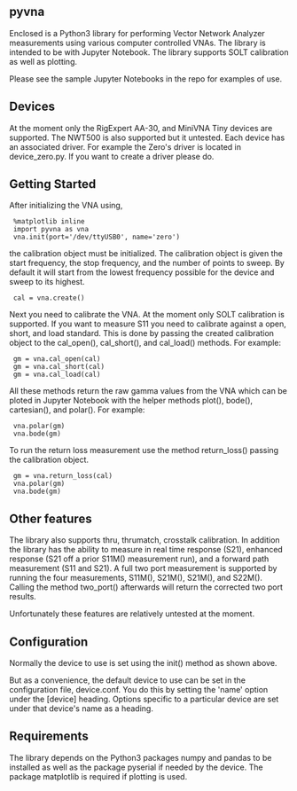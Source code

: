 pyvna
-------------------

Enclosed is a Python3 library for performing Vector Network Analyzer 
measurements using various computer controlled VNAs.  The 
library is intended to be with Jupyter Notebook.  The library supports SOLT calibration as well as plotting.

Please see the sample Jupyter Notebooks in the repo for examples
of use.

Devices
---------------------

At the moment only the RigExpert AA-30,
and MiniVNA Tiny devices are supported.  The NWT500 is also supported
but it untested.  Each device has an associated driver.
For example the Zero's driver is located in device\_zero.py.
If you want to create a driver please do.


Getting Started
-------------------

After initializing the VNA using,

     %matplotlib inline
     import pyvna as vna
     vna.init(port='/dev/ttyUSB0', name='zero')

the calibration object must be initialized.  The
calibration object is given the start frequency, the
stop frequency, and the number of points to sweep.
By default it will start from the lowest frequency possible 
for the device and sweep
to its highest.

     cal = vna.create()

Next you need to calibrate the VNA.  At the moment only
SOLT calibration is supported.  If you want to measure
S11 you need to calibrate against a open, short, and load
standard.  This is done by passing the created calibration object
to the cal\_open(), cal\_short(), and cal\_load() methods.  For example:

     gm = vna.cal_open(cal)
     gm = vna.cal_short(cal)
     gm = vna.cal_load(cal)

All these methods return the raw gamma values from the VNA 
which can be ploted in Jupyter Notebook with the helper
methods plot(), bode(), cartesian(), and polar().  For example:

     vna.polar(gm)
     vna.bode(gm)

To run the return loss measurement use the method return\_loss()
passing the calibration object.

     gm = vna.return_loss(cal)
     vna.polar(gm)
     vna.bode(gm)


Other features
--------------

The library also supports thru, thrumatch, crosstalk calibration.
In addition the library has the ability to measure in real time
response (S21), enhanced response (S21 off a prior S11M() measurement
run), and a forward path measurement (S11 and S21).
A full two port measurement is supported by running the four measurements,
S11M(), S21M(), S21M(), and S22M().  Calling the method 
two\_port() afterwards will return the corrected two port results.

Unfortunately these features are relatively untested at the moment.  

Configuration
-------------

Normally the device to use is set using the init() method as
shown above.

But as a convenience, the default device to use can be set in the 
configuration file, device.conf.
You do this by setting the 'name' option under the [device] heading.
Options specific to a particular device are set under that
device's name as a heading.  


Requirements
------------

The library depends on the Python3 packages numpy and pandas to be installed 
as well as the package pyserial if needed by the device.  The package 
matplotlib is required if plotting is used.




